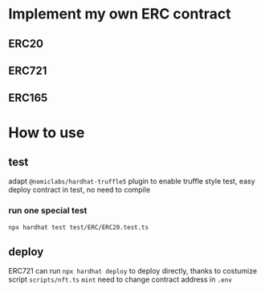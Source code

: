 # Implement my own ERC contract

## ERC20
## ERC721
## ERC165

# How to use
## test
adapt `@nomiclabs/hardhat-truffle5` plugin to enable truffle style test, easy deploy contract in test, no need to compile

### run one special test
`npx hardhat test test/ERC/ERC20.test.ts`

## deploy 
ERC721 can run `npx hardhat deploy` to deploy directly, thanks to costumize script `scripts/nft.ts`
`mint` need to change contract address in `.env`